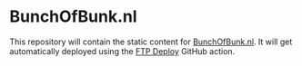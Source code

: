 # BunchOfBunk.nl

This repository will contain the static content for [BunchOfBunk.nl](https://www.bunchofbunk.nl/). It will get automatically deployed using the [FTP Deploy](https://github.com/marketplace/actions/ftp-deploy) GitHub action.
